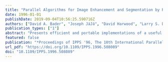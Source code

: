 ```yaml
---
title: "Parallel Algorithms for Image Enhancement and Segmentation by Region Growing with an Experimental Study"
date: 1996-01-01
publishDate: 2019-09-04T10:56:25.590716Z
authors: ["David A. Bader", "Joseph JáJá", "David Harwood", "Larry S. Davis"]
publication_types: ["1"]
abstract: "Presents efficient and portable implementations of a useful image enhancement process, the symmetric neighborhood filter (SNF), and an image segmentation technique which makes use of the SNF and a variant of the conventional connected components algorithm which we call /spl delta/-connected components. We use efficient techniques for distributing and coalescing data as well as efficient combinations of task and data parallelism. The image segmentation algorithm makes use of an efficient connected components algorithm based on a novel approach for parallel merging. The algorithms have been coded in Split-C and run on a variety of platforms, including the Thinking Machines CM-5, IBM SP-1 and SP-2, Cray Research T3D, Meiko Scientific CS-2, Intel Paragon, and workstation clusters. Our experimental results are consistent with the theoretical analysis (and provide the best known execution times for segmentation, even when compared with machine-specific implementations). Our test data include difficult images from the Landsat Thematic Mapper (TM) satellite data."
featured: false
publication: "*Proceedings of IPPS '96, The 10th International Parallel Processing Symposium, April 15-19, 1996, Honolulu, HI*"
url_pdf: "https://doi.org/10.1109/IPPS.1996.508089"
doi: "10.1109/IPPS.1996.508089"
---
```


